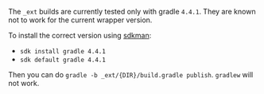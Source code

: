 
The `_ext` builds are currently tested only with gradle `4.4.1`.  They are known not to work for the current wrapper version.

To install the correct version using [sdkman](https://sdkman.io/install):

- `sdk install gradle 4.4.1`
- `sdk default gradle 4.4.1`

Then you can do `gradle -b _ext/{DIR}/build.gradle publish`.  `gradlew` will not work.
